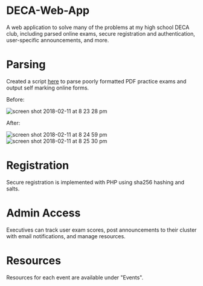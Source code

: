 # DECA-Web-App

A web application to solve many of the problems at my high school DECA club, including parsed online exams, secure registration and authentication, user-specific announcements, and more.

# Parsing
Created a script [here](https://github.com/IbrahimIrfan/exam-parser) to parse poorly formatted PDF practice exams and output self marking online forms.

Before:

![screen shot 2018-02-11 at 8 23 28 pm](https://user-images.githubusercontent.com/19509792/36081239-fa3e076c-0f69-11e8-9be7-03912640baf5.png)

After:

![screen shot 2018-02-11 at 8 24 59 pm](https://user-images.githubusercontent.com/19509792/36081240-fa4ad91a-0f69-11e8-9966-a2002668cab9.png)
![screen shot 2018-02-11 at 8 25 30 pm](https://user-images.githubusercontent.com/19509792/36081241-fa5796e6-0f69-11e8-93ce-66960c0f99c1.png)

# Registration
Secure registration is implemented with PHP using sha256 hashing and salts.

# Admin Access
Executives can track user exam scores, post announcements to their cluster with email notifications, and manage resources.

# Resources
Resources for each event are available under "Events".
